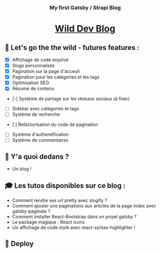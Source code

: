 <h3 align="center">
  My first Gatsby / Strapi Blog
</h3>

<h1 align="center">
   <a href="http://www.wild-dev.com">
    Wild Dev Blog
  </a>
</h1>

## 🚀 Let's go the the wild - futures features :

- [x] Affichage de code enjolivé
- [x] Slugs personnalisés
- [x] Pagination sur la page d'acceuil
- [x] Pagination pour les catégories et les tags
- [x] Optimisation SEO
- [x] Résumé de contenu
- [-] Système de partage sur les réseaux sociaux (à fixer)
- [ ] Sidebar avec catégories et tags
- [ ] Système de recherche
- [ ] Refactorisation du code de pagination
- [ ] Système d'authentification
- [ ] Système de commentaires

## 🧐 Y'a quoi dedans ?

- Un blog !

## 🎓 Les tutos disponibles sur ce blog :

- Comment rendre ses url pretty avec slugify ?
- Comment ajouter une paginations aux articles de la page index avec gatsby-paginate ?
- Comment installer React-Bootstrap dans un projet gatsby ?
- Le package magique : React icons
- Un affichage de code stylé avec react-syntax-highlighter !

## 💫 Deploy

